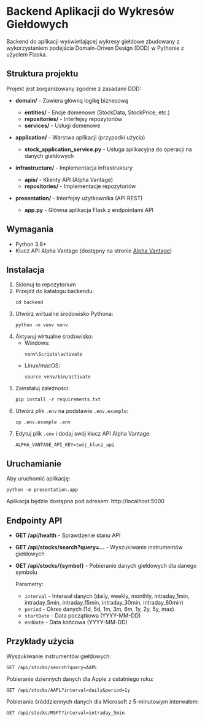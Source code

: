 # Backend Aplikacji do Wykresów Giełdowych

Backend do aplikacji wyświetlającej wykresy giełdowe zbudowany z wykorzystaniem podejścia Domain-Driven Design (DDD) w Pythonie z użyciem Flaska.

## Struktura projektu

Projekt jest zorganizowany zgodnie z zasadami DDD:

- **domain/** - Zawiera główną logikę biznesową
  - **entities/** - Encje domenowe (StockData, StockPrice, etc.)
  - **repositories/** - Interfejsy repozytoriów
  - **services/** - Usługi domenowe

- **application/** - Warstwa aplikacji (przypadki użycia)
  - **stock_application_service.py** - Usługa aplikacyjna do operacji na danych giełdowych

- **infrastructure/** - Implementacja infrastruktury
  - **apis/** - Klienty API (Alpha Vantage)
  - **repositories/** - Implementacje repozytoriów

- **presentation/** - Interfejsy użytkownika (API REST)
  - **app.py** - Główna aplikacja Flask z endpointami API

## Wymagania

- Python 3.8+
- Klucz API Alpha Vantage (dostępny na stronie [Alpha Vantage](https://www.alphavantage.co/support/#api-key))

## Instalacja

1. Sklonuj to repozytorium
2. Przejdź do katalogu backendu:
   ```
   cd backend
   ```
3. Utwórz wirtualne środowisko Pythona:
   ```
   python -m venv venv
   ```
4. Aktywuj wirtualne środowisko:
   - Windows:
     ```
     venv\Scripts\activate
     ```
   - Linux/macOS:
     ```
     source venv/bin/activate
     ```
5. Zainstaluj zależności:
   ```
   pip install -r requirements.txt
   ```
6. Utwórz plik `.env` na podstawie `.env.example`:
   ```
   cp .env.example .env
   ```
7. Edytuj plik `.env` i dodaj swój klucz API Alpha Vantage:
   ```
   ALPHA_VANTAGE_API_KEY=twój_klucz_api
   ```

## Uruchamianie

Aby uruchomić aplikację:

```
python -m presentation.app
```

Aplikacja będzie dostępna pod adresem: http://localhost:5000

## Endpointy API

- **GET /api/health** - Sprawdzenie stanu API
- **GET /api/stocks/search?query=...** - Wyszukiwanie instrumentów giełdowych
- **GET /api/stocks/{symbol}** - Pobieranie danych giełdowych dla danego symbolu

  Parametry:
  - `interval` - Interwał danych (daily, weekly, monthly, intraday_1min, intraday_5min, intraday_15min, intraday_30min, intraday_60min)
  - `period` - Okres danych (1d, 5d, 1m, 3m, 6m, 1y, 2y, 5y, max)
  - `startDate` - Data początkowa (YYYY-MM-DD)
  - `endDate` - Data końcowa (YYYY-MM-DD)

## Przykłady użycia

Wyszukiwanie instrumentów giełdowych:
```
GET /api/stocks/search?query=AAPL
```

Pobieranie dziennych danych dla Apple z ostatniego roku:
```
GET /api/stocks/AAPL?interval=daily&period=1y
```

Pobieranie śróddziennych danych dla Microsoft z 5-minutowym interwałem:
```
GET /api/stocks/MSFT?interval=intraday_5min
``` 